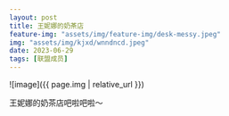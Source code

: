 ```yaml
---
layout: post
title: 王妮娜的奶茶店
feature-img: "assets/img/feature-img/desk-messy.jpeg"
img: "assets/img/kjxd/wnndncd.jpeg"
date: 2023-06-29
tags: [联盟成员]
---
```


![image]({{ page.img | relative_url }})

王妮娜的奶茶店吧啦吧啦～

